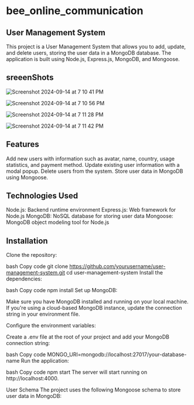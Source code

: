 # bee_online_communication
 
## User Management System
This project is a User Management System that allows you to add, update, and delete users, storing the user data in a MongoDB database. The application is built using Node.js, Express.js, MongoDB, and Mongoose.

## sreeenShots

![Screenshot 2024-09-14 at 7 10 41 PM](https://github.com/user-attachments/assets/da160a47-53d0-4868-a05e-12ee3e0b99be)

![Screenshot 2024-09-14 at 7 10 56 PM](https://github.com/user-attachments/assets/190dac62-4150-4ebb-820c-38c22470c86a)

![Screenshot 2024-09-14 at 7 11 28 PM](https://github.com/user-attachments/assets/8b6c398c-c2d5-40de-b74e-44fcd91d2448)

![Screenshot 2024-09-14 at 7 11 42 PM](https://github.com/user-attachments/assets/50aa7f08-b2ee-47e7-bfa9-f999b6aeb55a)

## Features
Add new users with information such as avatar, name, country, usage statistics, and payment method.
Update existing user information with a modal popup.
Delete users from the system.
Store user data in MongoDB using Mongoose.

## Technologies Used
Node.js: Backend runtime environment
Express.js: Web framework for Node.js
MongoDB: NoSQL database for storing user data
Mongoose: MongoDB object modeling tool for Node.js

## Installation
Clone the repository:

bash
Copy code
git clone https://github.com/yourusername/user-management-system.git
cd user-management-system
Install the dependencies:

bash
Copy code
npm install
Set up MongoDB:

Make sure you have MongoDB installed and running on your local machine. If you're using a cloud-based MongoDB instance, update the connection string in your environment file.

Configure the environment variables:

Create a .env file at the root of your project and add your MongoDB connection string:

bash
Copy code
MONGO_URI=mongodb://localhost:27017/your-database-name
Run the application:

bash
Copy code
npm start
The server will start running on http://localhost:4000.

User Schema
The project uses the following Mongoose schema to store user data in MongoDB:






